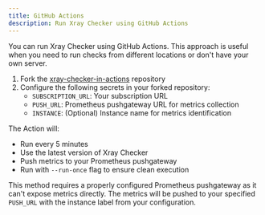 ```yaml
---
title: GitHub Actions
description: Run Xray Checker using GitHub Actions
---
```


You can run Xray Checker using GitHub Actions. This approach is useful when you need to run checks from different locations or don't have your own server.

1. Fork the [xray-checker-in-actions](https://github.com/kutovoys/xray-checker-in-actions) repository
2. Configure the following secrets in your forked repository:
   - `SUBSCRIPTION_URL`: Your subscription URL
   - `PUSH_URL`: Prometheus pushgateway URL for metrics collection
   - `INSTANCE`: (Optional) Instance name for metrics identification

The Action will:

- Run every 5 minutes
- Use the latest version of Xray Checker
- Push metrics to your Prometheus pushgateway
- Run with `--run-once` flag to ensure clean execution

This method requires a properly configured Prometheus pushgateway as it can't expose metrics directly. The metrics will be pushed to your specified `PUSH_URL` with the instance label from your configuration.
